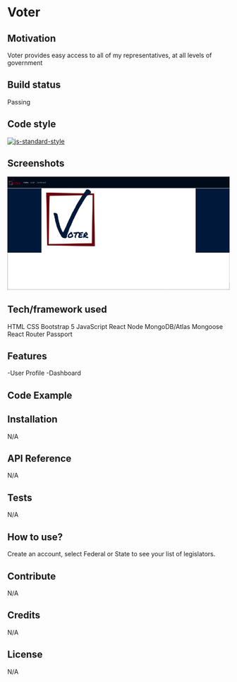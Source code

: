 # Voter

## Motivation
Voter provides easy access to all of my representatives, at all levels of government

## Build status
Passing

## Code style
[![js-standard-style](https://img.shields.io/badge/code%20style-standard-brightgreen.svg?style=flat)](https://github.com/feross/standard)
 
## Screenshots
<img src="./voter-screenshot.png"></img>

## Tech/framework used
HTML
CSS
Bootstrap 5
JavaScript
React
Node
MongoDB/Atlas
Mongoose
React Router
Passport

## Features
-User Profile
-Dashboard

## Code Example


## Installation
N/A

## API Reference
N/A

## Tests
N/A

## How to use?
Create an account, select Federal or State to see your list of legislators.

## Contribute
N/A

## Credits
N/A


## License
N/A
